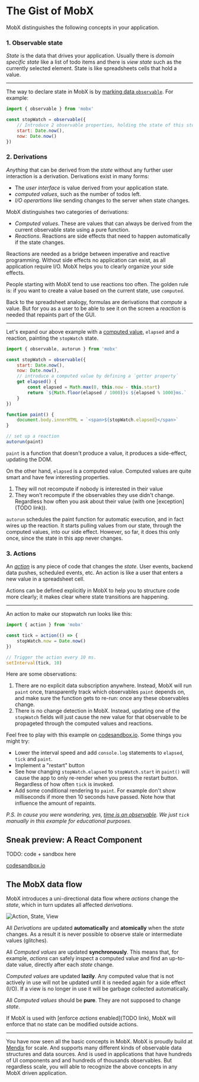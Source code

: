 
# The Gist of MobX

MobX distinguishes the following concepts in your application.

### 1. Observable state

_State_ is the data that drives your application.
Usually there is _domain specific state_ like a list of todo items and there is _view state_ such as the currently selected element.
State is like spreadsheets cells that hold a value.

---

The way to declare state in MobX is by [marking data `observable`](observables.md). For example:

```javascript
import { observable } from 'mobx'

const stopWatch = observable({
    // Introduce 2 observable properties, holding the state of this stopwatch
    start: Date.now(),
    now: Date.now()
})
```


### 2. Derivations

_Anything_ that can be derived from the _state_ without any further user interaction is a derivation.
Derivations exist in many forms:

* The _user interface_ is value derived from your application state.
* _computed values_, such as the number of todos left.
* _I/O operartions_ like sending changes to the server when state changes.

MobX distinguishes two categories of derivations:
* *Computed values*. These are values that can always be derived from the current observable state using a pure function.
* *Reactions*. Reactions are side effects that need to happen automatically if the state changes.

Reactions are needed as a bridge between imperative and reactive programming.
Without side effects no application can exist, as all application require I/O.
MobX helps you to clearly organize your side effects.

People starting with MobX tend to use reactions too often.
The golden rule is: if you want to create a value based on the current state, use `computed`.

Back to the spreadsheet analogy, formulas are derivations that *compute* a value. But for you as a user to be able to see it on the screen a *reaction* is needed that repaints part of the GUI.

---

Let's expand our above example with a [computed value](derivations.md), `elapsed` and a reaction, painting the `stopWatch` state.

```javascript
import { observable, autorun } from 'mobx'

const stopWatch = observable({
    start: Date.now(),
    now: Date.now(),
    // introduce a computed value by defining a `getter property`
    get elapsed() {
        const elapsed = Math.max(0, this.now - this.start)
        return `${Math.floor(elapsed / 1000)}s ${elapsed % 1000}ms.`
    }
})

function paint() {
    document.body.innerHTML = `<span>${stopWatch.elapsed}</span>`
}

// set up a reaction
autorun(paint)
```

`paint` is a function that doesn't produce a value, it produces a side-effect, updating the DOM.

On the other hand, `elapsed` is a computed value. Computed values are quite smart and have few interesting properties.
1. They will not recompute if nobody is interested in their value
2. They won't recompute if the observables they use didn't change. Regardless how often you ask about their value (with one [exception](TODO link)).

`autorun` schedules the paint function for automatic execution, and in fact wires up the reaction. It starts pulling values from our state, through the computed values, into our side effect.
However, so far, it does this only once, since the state in this app never changes.

### 3. Actions

An [_action_](action.md) is any piece of code that changes the _state_. User events, backend data pushes, scheduled events, etc.
An action is like a user that enters a new value in a spreadsheet cell.

Actions can be defined explicitly in MobX to help you to structure code more clearly; it makes clear where state transitions are happening.

---

An action to make our stopwatch run looks like this:

```javascript
import { action } from 'mobx'

const tick = action(() => {
    stopWatch.now = Date.now()
})

// Trigger the action every 10 ms.
setInterval(tick, 10)
```


Here are some observations:
1. There are no explicit data subscription anywhere. Instead, MobX will run `paint` once, transparently track which observables `paint` depends on, and make sure the function gets to re-run: once any these observables change.
2. There is no change detection in MobX. Instead, updating one of the `stopWatch` fields will just cause the new value for that observable to be propageted through the computed values and reactions.

Feel free to play with this example on [codesandbox.io](https://codesandbox.io/s/k0zy283m7).
Some things you might try:

* Lower the interval speed and add `console.log` statements to `elapsed`, `tick` and `paint`.
* Implement a "restart" button
* See how changing `stopWatch.elapsed` to `stopWatch.start` in `paint()` will cause the app to only re-render when you press the restart button. Regardless of how often `tick` is invoked.
* Add some conditional rendering to `paint`. For example don't show milliseconds if more then 10 seconds have passed. Note how that influence the amount of repaints.

_P.S. In cause you were wondering, yes, [time is an observable](https://github.com/mobxjs/mobx-utils#now). We just `tick` manually in this example for educational purposes._

## Sneak preview: A React Component

TODO: code + sandbox here

[codesandbox.io](https://codesandbox.io/s/k0zy283m7)

## The MobX data flow

MobX introduces a uni-directional data flow where _actions_ change the _state_, which in turn updates all affected _derivations_.

![Action, State, View](../images/action-state-view.png)

All _Derivations_ are updated **automatically** and **atomically** when the _state_ changes. As a result it is never possible to observe stale or intermediate values (glitches).

All _Computed values_ are updated **synchronously**. This means that, for example, _actions_ can safely inspect a computed value and find an up-to-date value, directly after each _state_ change.

_Computed values_ are updated **lazily**. Any computed value that is not actively in use will not be updated until it is needed again for a side effect (I/O).
If a view is no longer in use it will be garbage collected automatically.

All _Computed values_ should be **pure**. They are not supposed to change _state_.

If MobX is used with [enforce _actions_ enabled](TODO link), MobX will enforce that no state can be modified outside actions.

---

You have now seen all the basic concepts in MobX. MobX is proudly build at [Mendix](http://mendix.com) for scale. And supports many different kinds of observable data structures and data sources. And is used in applications that have hundreds of UI components and and hundreds of thousands observables. But regardless scale, you will able to recognize the above concepts in any MobX driven application.